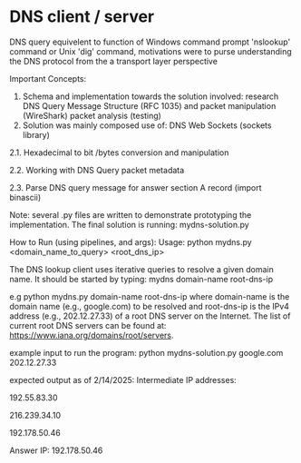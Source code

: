 # DNS client / server
DNS query equivelent to function of Windows command prompt 'nslookup' command or Unix 'dig' command, motivations were to purse understanding the DNS protocol from the a transport layer perspective

Important Concepts:

1. Schema and implementation towards the solution involved: research DNS Query Message Structure (RFC 1035) and packet manipulation (WireShark) packet analysis (testing)
2. Solution was mainly composed use of: DNS Web Sockets (sockets library)
  
  2.1. Hexadecimal to bit /bytes conversion and manipulation
  
  2.2. Working with DNS Query packet metadata
  
  2.3. Parse DNS query message for answer section A record (import binascii)

Note: several .py files are written to demonstrate prototyping the implementation. The final solution is running: mydns-solution.py

How to Run (using pipelines, and args):
Usage: python mydns.py <domain_name_to_query> <root_dns_ip>

The DNS lookup client uses iterative queries to resolve a given domain name. It should be started by typing:
mydns domain-name root-dns-ip 

e.g python mydns.py domain-name root-dns-ip
where domain-name is the domain name (e.g., google.com) to be resolved and root-dns-ip is the IPv4 address (e.g., 202.12.27.33) of a root DNS server on the Internet. The list of current root DNS servers can be found at: https://www.iana.org/domains/root/servers.

example input to run the program: python mydns-solution.py google.com 202.12.27.33

expected output as of 2/14/2025:
Intermediate IP addresses:


192.55.83.30

216.239.34.10

192.178.50.46



 Answer IP: 192.178.50.46
